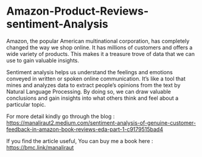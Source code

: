 # Amazon-Product-Reviews-sentiment-Analysis

Amazon, the popular American multinational corporation, has completely changed the way we shop online. It has millions of customers and offers a wide variety of products. This makes it a treasure trove of data that we can use to gain valuable insights.

Sentiment analysis helps us understand the feelings and emotions conveyed in written or spoken online communication. It’s like a tool that mines and analyzes data to extract people’s opinions from the text by Natural Language Processing. By doing so, we can draw valuable conclusions and gain insights into what others think and feel about a particular topic.

For more detail kindly go through the blog : https://manaliraut2.medium.com/sentiment-analysis-of-genuine-customer-feedback-in-amazon-book-reviews-eda-part-1-c9179515bad4

If you find the article useful, You can buy me a book here : https://bmc.link/manaliraut

